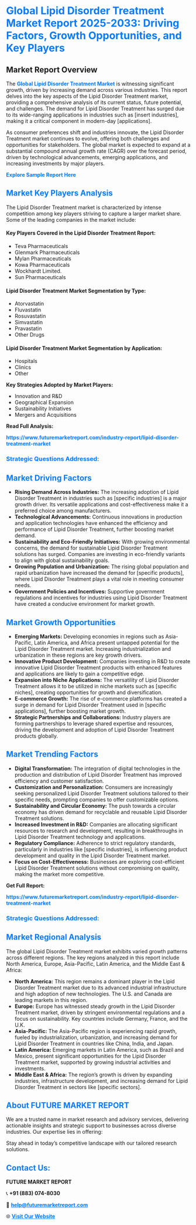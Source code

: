 <h1 style="color: #007BFF;">Global Lipid Disorder Treatment Market Report 2025-2033: Driving Factors, Growth Opportunities, and Key Players</h1>

<section id="overview">
<h2>Market Report Overview</h2>
<p>The <a href="https://www.futuremarketreport.com/industry-report/lipid-disorder-treatment-market" style="color: #007BFF; text-decoration: none;"><strong>Global Lipid Disorder Treatment Market</strong></a> is witnessing significant growth, driven by increasing demand across various industries. This report delves into the key aspects of the Lipid Disorder Treatment market, providing a comprehensive analysis of its current status, future potential, and challenges. The demand for Lipid Disorder Treatment has surged due to its wide-ranging applications in industries such as [insert industries], making it a critical component in modern-day [applications].</p>
<p>As consumer preferences shift and industries innovate, the Lipid Disorder Treatment market continues to evolve, offering both challenges and opportunities for stakeholders. The global market is expected to expand at a substantial compound annual growth rate (CAGR) over the forecast period, driven by technological advancements, emerging applications, and increasing investments by major players.</p>
</section>

<section id="overview">
<p><a href="https://www.futuremarketreport.com/request-sample/reportId=77104" style="color: #007BFF; text-decoration: none;"><strong>Explore Sample Report Here</strong></a></p>
</section>

<section id="key-players">
<h2 style="color: #007BFF;">Market Key Players Analysis</h2>
<p>The Lipid Disorder Treatment market is characterized by intense competition among key players striving to capture a larger market share. Some of the leading companies in the market include:</p>
<h4>Key Players Covered in the Lipid Disorder Treatment Report:</h4>
<ul><li>Teva Pharmaceuticals</li><li>Glenmark Pharmaceuticals</li><li>Mylan Pharmaceuticals</li><li>Kowa Pharmaceuticals</li><li>Wockhardt Limited.</li><li>Sun Pharmaceuticals</li></ul>
<h4>Lipid Disorder Treatment Market Segmentation by Type:</h4>
<ul><li>Atorvastatin</li><li>Fluvastatin</li><li>Rosuvastatin</li><li>Simvastatin</li><li>Pravastatin</li><li>Other Drugs</li></ul>

<h4>Lipid Disorder Treatment Market Segmentation by Application:</h4>
<ul><li>Hospitals</li><li>Clinics</li><li>Other</li></ul>
<p><strong>Key Strategies Adopted by Market Players:</strong></p>
<ul>
<li>Innovation and R&D</li>
<li>Geographical Expansion</li>
<li>Sustainability Initiatives</li>
<li>Mergers and Acquisitions</li>
</ul>
</section>

<section>
<p><strong>Read Full Analysis: </strong></p><a href="https://www.futuremarketreport.com/industry-report/lipid-disorder-treatment-market" style="color: #007BFF; text-decoration: none;"><strong>https://www.futuremarketreport.com/industry-report/lipid-disorder-treatment-market</strong></a>
<h3 style="color: #007BFF;">Strategic Questions Addressed:</h3>
</section>

<section id="driving-factors">
<h2 style="color: #007BFF;">Market Driving Factors</h2>
<ul>
<li><strong>Rising Demand Across Industries:</strong> The increasing adoption of Lipid Disorder Treatment in industries such as [specific industries] is a major growth driver. Its versatile applications and cost-effectiveness make it a preferred choice among manufacturers.</li>
<li><strong>Technological Advancements:</strong> Continuous innovations in production and application technologies have enhanced the efficiency and performance of Lipid Disorder Treatment, further boosting market demand.</li>
<li><strong>Sustainability and Eco-Friendly Initiatives:</strong> With growing environmental concerns, the demand for sustainable Lipid Disorder Treatment solutions has surged. Companies are investing in eco-friendly variants to align with global sustainability goals.</li>
<li><strong>Growing Population and Urbanization:</strong> The rising global population and rapid urbanization have increased the demand for [specific products], where Lipid Disorder Treatment plays a vital role in meeting consumer needs.</li>
<li><strong>Government Policies and Incentives:</strong> Supportive government regulations and incentives for industries using Lipid Disorder Treatment have created a conducive environment for market growth.</li>
</ul>
</section>

<section id="growth-opportunities">
<h2 style="color: #007BFF;">Market Growth Opportunities</h2>
<ul>
<li><strong>Emerging Markets:</strong> Developing economies in regions such as Asia-Pacific, Latin America, and Africa present untapped potential for the Lipid Disorder Treatment market. Increasing industrialization and urbanization in these regions are key growth drivers.</li>
<li><strong>Innovative Product Development:</strong> Companies investing in R&D to create innovative Lipid Disorder Treatment products with enhanced features and applications are likely to gain a competitive edge.</li>
<li><strong>Expansion into Niche Applications:</strong> The versatility of Lipid Disorder Treatment allows it to be utilized in niche markets such as [specific niches], creating opportunities for growth and diversification.</li>
<li><strong>E-commerce Growth:</strong> The rise of e-commerce platforms has created a surge in demand for Lipid Disorder Treatment used in [specific applications], further boosting market growth.</li>
<li><strong>Strategic Partnerships and Collaborations:</strong> Industry players are forming partnerships to leverage shared expertise and resources, driving the development and adoption of Lipid Disorder Treatment products globally.</li>
</ul>
</section>

<section id="trending-factors">
<h2 style="color: #007BFF;">Market Trending Factors</h2>
<ul>
<li><strong>Digital Transformation:</strong> The integration of digital technologies in the production and distribution of Lipid Disorder Treatment has improved efficiency and customer satisfaction.</li>
<li><strong>Customization and Personalization:</strong> Consumers are increasingly seeking personalized Lipid Disorder Treatment solutions tailored to their specific needs, prompting companies to offer customizable options.</li>
<li><strong>Sustainability and Circular Economy:</strong> The push towards a circular economy has driven demand for recyclable and reusable Lipid Disorder Treatment solutions.</li>
<li><strong>Increased Investment in R&D:</strong> Companies are allocating significant resources to research and development, resulting in breakthroughs in Lipid Disorder Treatment technology and applications.</li>
<li><strong>Regulatory Compliance:</strong> Adherence to strict regulatory standards, particularly in industries like [specific industries], is influencing product development and quality in the Lipid Disorder Treatment market.</li>
<li><strong>Focus on Cost-Effectiveness:</strong> Businesses are exploring cost-efficient Lipid Disorder Treatment solutions without compromising on quality, making the market more competitive.</li>
</ul>
</section>

<section>
<p><strong>Get Full Report: </strong></p><a href="https://www.futuremarketreport.com/industry-report/lipid-disorder-treatment-market" style="color: #007BFF; text-decoration: none;"><strong>https://www.futuremarketreport.com/industry-report/lipid-disorder-treatment-market</strong></a>
<h3 style="color: #007BFF;">Strategic Questions Addressed:</h3>
</section>


<section id="regional-analysis">
<h2 style="color: #007BFF;">Market Regional Analysis</h2>
<p>The global Lipid Disorder Treatment market exhibits varied growth patterns across different regions. The key regions analyzed in this report include North America, Europe, Asia-Pacific, Latin America, and the Middle East & Africa:</p>
<ul>
<li><strong>North America:</strong> This region remains a dominant player in the Lipid Disorder Treatment market due to its advanced industrial infrastructure and high adoption of new technologies. The U.S. and Canada are leading markets in this region.</li>
<li><strong>Europe:</strong> Europe has witnessed steady growth in the Lipid Disorder Treatment market, driven by stringent environmental regulations and a focus on sustainability. Key countries include Germany, France, and the U.K.</li>
<li><strong>Asia-Pacific:</strong> The Asia-Pacific region is experiencing rapid growth, fueled by industrialization, urbanization, and increasing demand for Lipid Disorder Treatment in countries like China, India, and Japan.</li>
<li><strong>Latin America:</strong> Emerging markets in Latin America, such as Brazil and Mexico, present significant opportunities for the Lipid Disorder Treatment market, supported by growing industrial activities and investments.</li>
<li><strong>Middle East & Africa:</strong> The region’s growth is driven by expanding industries, infrastructure development, and increasing demand for Lipid Disorder Treatment in sectors like [specific sectors].</li>
</ul>
</section>

<footer>
<h2 style="color: #007BFF;">About FUTURE MARKET REPORT</h2>
<p>We are a trusted name in market research and advisory services, delivering actionable insights and strategic support to businesses across diverse industries. Our expertise lies in offering:</p>

<p>Stay ahead in today’s competitive landscape with our tailored research solutions.</p>

<h2 style="color: #007BFF;">Contact Us:</h2>
<p><strong>FUTURE MARKET REPORT</strong></p>
<p>📞 <strong>+91 (883) 074-8030</strong></p>
<p>📧 <strong><a href="mailto:help@futuremarketreport.com" style="color: #007BFF;">help@futuremarketreport.com</a></strong></p>
<p>🌐 <strong><a href="https://www.futuremarketreport.com/" style="color: #007BFF;">Visit Our Website</a></strong></p>
</footer>